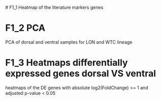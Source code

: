 # F1_1 Heatmap of the literature markers genes

# F1_2 PCA
PCA of dorsal and ventral samples for LON and WTC lineage

# F1_3 Heatmaps differentially expressed genes dorsal VS ventral
heatmaps of the DE genes with absolute log2(FoldChange) >= 1 and adjusted p-value < 0.05
